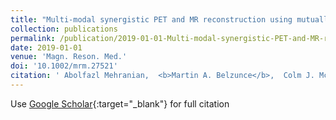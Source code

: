 ```yaml
---
title: "Multi-modal synergistic PET and MR reconstruction using mutually weighted quadratic priors"
collection: publications
permalink: /publication/2019-01-01-Multi-modal-synergistic-PET-and-MR-reconstruction-using-mutually-weighted-quadratic-priors
date: 2019-01-01
venue: 'Magn. Reson. Med.'
doi: '10.1002/mrm.27521'
citation: ' Abolfazl Mehranian,  <b>Martin A. Belzunce</b>,  Colm J. McGinnity,  Aurelien Bustin,  Claudia Prieto,  Alexander Hammers,  Andrew J. Reader, &quot;Multi-modal synergistic PET and MR reconstruction using mutually weighted quadratic priors.&quot; <i>Magn. Reson. Med.</i>, 2019.'
---
```

Use [Google Scholar](https://scholar.google.com/scholar?q=Multi+modal+synergistic+PET+and+MR+reconstruction+using+mutually+weighted+quadratic+priors){:target="_blank"} for full citation